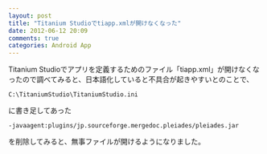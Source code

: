 ```yaml
---
layout: post
title: "Titanium Studioでtiapp.xmlが開けなくなった"
date: 2012-06-12 20:09
comments: true
categories: Android App
---
```

Titanium Studioでアプリを定義するためのファイル「tiapp.xml」が開けなくなったので調べてみると、日本語化していると不具合が起きやすいとのことで、

    C:\TitaniumStudio\TitaniumStudio.ini

に書き足してあった

    -javaagent:plugins/jp.sourceforge.mergedoc.pleiades/pleiades.jar

を削除してみると、無事ファイルが開けるようになりました。

